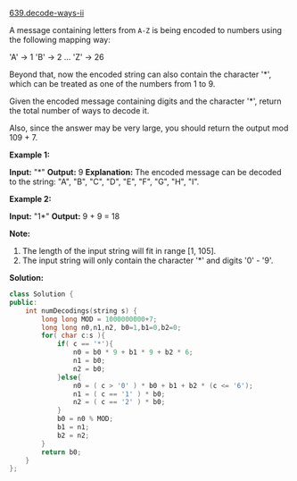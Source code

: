 [639.decode-ways-ii](https://leetcode.com/problems/decode-ways-ii/)  

A message containing letters from `A-Z` is being encoded to numbers using the following mapping way:

'A' -> 1
'B' -> 2
...
'Z' -> 26

Beyond that, now the encoded string can also contain the character '\*', which can be treated as one of the numbers from 1 to 9.

Given the encoded message containing digits and the character '\*', return the total number of ways to decode it.

Also, since the answer may be very large, you should return the output mod 109 + 7.

**Example 1:**  

**Input:** "\*"
**Output:** 9
**Explanation:** The encoded message can be decoded to the string: "A", "B", "C", "D", "E", "F", "G", "H", "I".

**Example 2:**  

**Input:** "1\*"
**Output:** 9 + 9 = 18

**Note:**  

1.  The length of the input string will fit in range \[1, 105\].
2.  The input string will only contain the character '\*' and digits '0' - '9'.  



**Solution:**  

```cpp
class Solution {
public:
    int numDecodings(string s) {
        long long MOD = 1000000000+7;
        long long n0,n1,n2, b0=1,b1=0,b2=0;
        for( char c:s ){
            if( c == '*'){
                n0 = b0 * 9 + b1 * 9 + b2 * 6;
                n1 = b0;
                n2 = b0;
            }else{
                n0 = ( c > '0' ) * b0 + b1 + b2 * (c <= '6');
                n1 = ( c == '1' ) * b0;
                n2 = ( c == '2' ) * b0;
            }
            b0 = n0 % MOD;
            b1 = n1;
            b2 = n2;
        }
        return b0;
    }
};
```
      